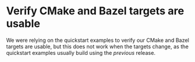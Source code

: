# Verify CMake and Bazel targets are usable

We were relying on the quickstart examples to verify our CMake and Bazel targets
are usable, but this does not work when the targets change, as the quickstart
examples usually build using the *previous* release.
